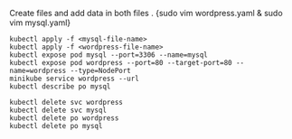 Create files and add data in both files .
{sudo vim wordpress.yaml & sudo vim mysql.yaml}

````
kubectl apply -f <mysql-file-name>
kubectl apply -f <wordpress-file-name>
kubectl expose pod mysql --port=3306 --name=mysql 
kubectl expose pod wordpress --port=80 --target-port=80 --name=wordpress --type=NodePort
minikube service wordpress --url
kubectl describe po mysql
`````


``````````
kubectl delete svc wordpress
kubectl delete svc mysql
kubectl delete po wordpress
kubectl delete po mysql
```````````````
